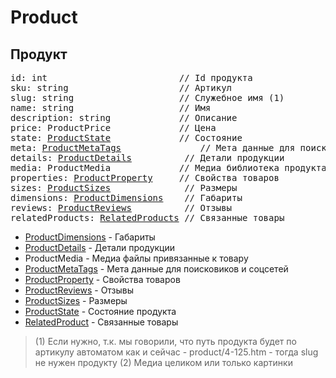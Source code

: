 
# Product

## Продукт

<pre>
id: int                         // Id продукта	
sku: string                     // Артикул
slug: string                    // Служебное имя (1)
name: string                    // Имя
description: string             // Описание
price: ProductPrice             // Цена
state: <a href="ProductState.md">ProductState</a>             // Состояние
meta: <a href="ProductMetaTags.md">ProductMetaTags</a>               // Мета данные для поисковиков и соцсетей
details: <a href="ProductDetails.md">ProductDetails</a>          // Детали продукции
media: ProductMedia             // Медиа библиотека продукта (2)
properties: <a href="ProductProperties/ProductProperty.md">ProductProperty</a>     // Свойства товаров
sizes: <a href="ProductSizes.md">ProductSizes</a>              // Размеры
dimensions: <a href="ProductDimensions.md">ProductDimensions</a>    // Габариты 
reviews: <a href="ProductReviews.md">ProductReviews</a>          // Отзывы
relatedProducts: <a href="RelatedProducts.md">RelatedProducts</a> // Связанные товары 
</pre>

- [ProductDimensions](ProductDimensions.md) - Габариты 
- [ProductDetails](ProductDetails.md) - Детали продукции
- ProductMedia - Медиа файлы привязанные к товару
- [ProductMetaTags](ProductMetaTags.md) - Мета данные для поисковиков и соцсетей
- [ProductProperty](../ProductProperties/ProductProperty.md) - Свойства товаров
- [ProductReviews](ProductReviews.md) - Отзывы
- [ProductSizes](ProductSizes.md) - Размеры
- [ProductState](ProductState.md) - Состояние продукта 
- [RelatedProduct](RelatedProduct.md) - Связанные товары 

> (1) Если нужно, т.к. мы говорили, что путь продукта будет по артикулу автоматом как и сейчас - product/4-125.htm - тогда slug не нужен продукту 
> (2) Медиа целиком или только картинки